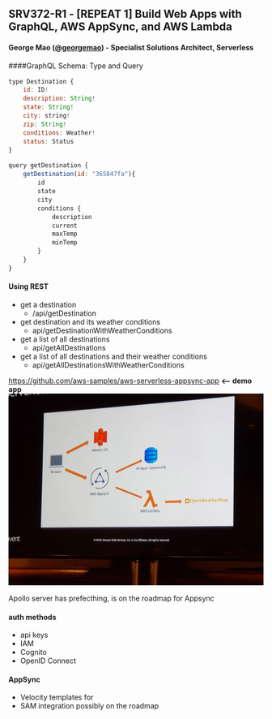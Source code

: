 ## SRV372-R1 - [REPEAT 1] Build Web Apps with GraphQL, AWS AppSync, and AWS Lambda

#### George Mao ([@georgemao](https://twitter.com/georgemao)) - Specialist Solutions Architect, Serverless

####GraphQL Schema: Type and Query
```javascript
type Destination {
	id: ID!
	description: String!
	state: String!
	city: string!
	zip: String!
	conditions: Weather!
	status: Status
}
```
```javascript
query getDestination {
	getDestination(id: "365847fa"){
		id
		state
		city
		conditions {
			description
			current
			maxTemp
			minTemp
		}
	}
}
```

#### Using REST
- get a destination
	- /api/getDestination
- get destination and its weather conditions
	- api/getDestinationWithWeatherConditions
- get a list of all destinations
	- api/getAllDestinations
- get a list of all destinations and their weather conditions
	- api/getAllDestinationsWithWeatherConditions

https://github.com/aws-samples/aws-serverless-appsync-app  **<-- demo app**
![  ](../images/20181129_131452.jpg)

Apollo server has prefecthing, is on the roadmap for Appsync

#### auth methods
- api keys
- IAM
- Cognito
- OpenID Connect

#### AppSync
- Velocity templates for
- SAM integration possibly on the roadmap